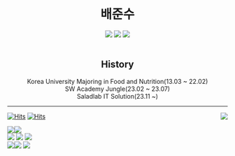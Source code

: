 <div align="center">

# 배준수

<a href="https://junsoopooh.github.io/" target="_blank"><img src="https://img.shields.io/badge/Blog-181717?style=flat-square&logo=gitbook&logoColor=white"/></a>
<a href="mailto:importuntae.dev@gmail.com" target="_blank"><img src="https://img.shields.io/badge/Email-EA4335?style=flat-square&logo=gmail&logoColor=white"/></a>
<a href="https://www.linkedin.com/in/junsu-594122277/" target="_blank"><img src="https://img.shields.io/badge/Linkedin-0A66C2?style=flat-square&logo=linkedin&logoColor=white"/></a>
<br><br>
## History
Korea University Majoring in Food and Nutrition(13.03 ~ 22.02)<br>
SW Academy Jungle(23.02 ~ 23.07)<br>
Saladlab IT Solution(23.11 ~) 

</div>

---

<div align="right">

<a href="https://solved.ac/profile/junsoopooh"><img align="right" src="http://mazassumnida.wtf/api/v2/generate_badge?boj=junsoopooh"/></a>
  
</div>

<div align="left">

[![Hits](https://hits.seeyoufarm.com/api/count/incr/badge.svg?url=https%3A%2F%2Fgithub.com%2Fjunsoopooh&count_bg=%23000000&title_bg=%23A31515&icon=github.svg&icon_color=%23E7E7E7&title=Github&edge_flat=false)](https://hits.seeyoufarm.com)
[![Hits](https://hits.seeyoufarm.com/api/count/incr/badge.svg?url=https%3A%2F%2Fjunsoopooh.github.io&count_bg=%23000000&title_bg=%233884FF&icon=hackhands.svg&icon_color=%23E7E7E7&title=Blog&edge_flat=false)](https://hits.seeyoufarm.com)

<img src="https://img.shields.io/badge/Python-3776AB?style=flat-square&logo=python&logoColor=white"/><img src="https://img.shields.io/badge/FastAPI-009688?style=flat-square&logo=fastapi&logoColor=white"/><br><img src="https://img.shields.io/badge/PostgreSQL-4169E1?style=flat-square&logo=postgresql&logoColor=white"/>
<img src="https://img.shields.io/badge/AWS%20EC2-FF9900?style=flat-square&logo=amazonec2&logoColor=white"/> <img src="https://img.shields.io/badge/AWS%20RDS-527FFF?style=flat-square&logo=amazonrds&logoColor=white"/><br>
<img src="https://img.shields.io/badge/Github-181717?style=flat-square&logo=github&logoColor=white"/><img src="https://img.shields.io/badge/Slack-4A154B?style=flat-square&logo=slack&logoColor=white"/> <img src="https://img.shields.io/badge/Notion-000000?style=flat-square&logo=notion&logoColor=white"/> 

</div>


